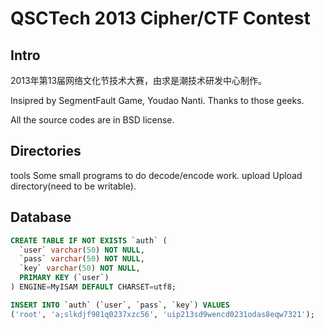 # QSCTech 2013 Cipher/CTF Contest

## Intro
2013年第13届网络文化节技术大赛，由求是潮技术研发中心制作。

Insipred by SegmentFault Game, Youdao Nanti. Thanks to those geeks.

All the source codes are in BSD license.

## Directories
tools	Some small programs to do decode/encode work.
upload	Upload directory(need to be writable).

## Database

```sql
CREATE TABLE IF NOT EXISTS `auth` (
  `user` varchar(50) NOT NULL,
  `pass` varchar(50) NOT NULL,
  `key` varchar(50) NOT NULL,
  PRIMARY KEY (`user`)
) ENGINE=MyISAM DEFAULT CHARSET=utf8;

INSERT INTO `auth` (`user`, `pass`, `key`) VALUES
('root', 'a;slkdjf981q0237xzc56', 'uip213sd9wencd0231odas8eqw7321');
```
